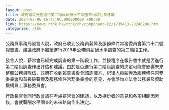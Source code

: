 ```yaml
---
layout: post
title: 政府會就是否進行第二階段薪酬水平調查作出評估及建議
date: 2024-02-06 16:43:06.000000000 +08:00
link: https://news.rthk.hk/rthk/ch/component/k2/1739413-20240206.htm
categories: rthk
---
```


公務員事務局發言人說，政府已收到公務員薪俸及服務條件常務委員會第六十六號報告書，建議政府不繼續進行2019年公務員薪酬水平調查的第二階段工作。
 
發言人說，薪常會已經完成調查的第一階段工作，並按程序在報告書中就是否進行第二階段調查作出評估和建議。由於是否進行第二階段調查的決定可能會影響未來整體公務員隊伍，政府在收到報告書後會諮詢職方、紀律人員薪俸及服務條件常務委員會和首長級薪俸及服務條件常務委員會的意見，亦會諮詢立法會公務員及資助機構員工事務委員會。

行政長官會同行政會議在考慮薪常會的建議，以及持份者的意見和各項相關因素後，會就薪酬水平調查的未來路向作出決定。
